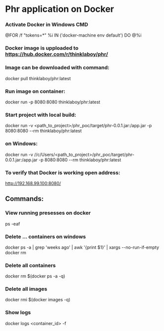 # Phr application on Docker

### Activate Docker in Windows CMD 
@FOR /f "tokens=*" %i IN ('docker-machine env default') DO @%i
### Docker image is upploaded to https://hub.docker.com/r/thinklaboy/phr/
### Image can be downloaded with command:  
docker pull thinklaboy/phr:latest

### Run image on container:  
docker run -p 8080:8080 thinklaboy/phr:latest

### Start project with local build:  
docker run -v <path_to_project>/phr_poc/target/phr-0.0.1.jar:/app.jar -p 8080:8080 --rm thinklaboy/phr:latest 

### on Windows:  
docker run -v //c/Users/<path_to_project>/phr_poc/target/phr-0.0.1.jar:/app.jar -p 8080:8080 --rm thinklaboy/phr:latest 

### To verify that Docker is working open address:
http://192.168.99.100:8080/

## Commands:

### View running presesses on docker
ps -eaf

### Delete ... containers on windows
docker ps -a | grep 'weeks ago' | awk '{print $1}' | xargs --no-run-if-empty docker rm


### Delete all containers
docker rm $(docker ps -a -q)
### Delete all images
docker rmi $(docker images -q)
### Show logs
docker logs <container_id> -f
